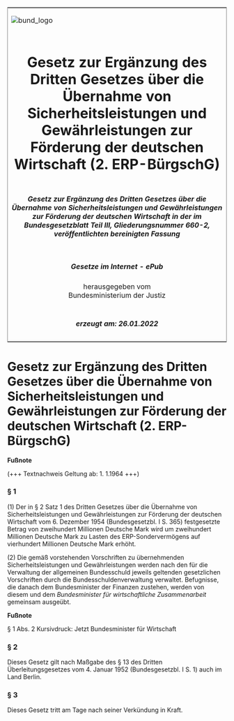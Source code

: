 <span id="DECKBLATT.html"></span>

<table border="0" frame="border" width="100%">

<tr valign="top">

<td align="left">

![bund\_logo](BfJ_2021_Web_de_de.gif)

</td>

<td align="right">

 

</td>

</tr>

<tr align="center" valign="middle">

<td colspan="2">

# Gesetz zur Ergänzung des Dritten Gesetzes über die Übernahme von Sicherheitsleistungen und Gewährleistungen zur Förderung der deutschen Wirtschaft (2. ERP-BürgschG)

</td>

</tr>

<tr align="center" valign="middle">

<td colspan="2">

##### Gesetz zur Ergänzung des Dritten Gesetzes über die Übernahme von Sicherheitsleistungen und Gewährleistungen zur Förderung der deutschen Wirtschaft in der im Bundesgesetzblatt Teil III, Gliederungsnummer 660-2, veröffentlichten bereinigten Fassung

</td>

</tr>

<tr align="center" valign="middle">

<td colspan="2">

  
  

##### Gesetze im Internet - ePub  
  
herausgegeben vom  
Bundesministerium der Justiz

</td>

</tr>

<tr align="center" valign="bottom">

<td colspan="2">

  
  

##### erzeugt am: 26.01.2022

</td>

</tr>

</table>

<span id="BJNR005170957.html"></span>

# Gesetz zur Ergänzung des Dritten Gesetzes über die Übernahme von Sicherheitsleistungen und Gewährleistungen zur Förderung der deutschen Wirtschaft (2. ERP-BürgschG)

<div>

  
**Fußnote**

<div class="jnhtml">

<div>

<div class="jurAbsatz">

(+++ Textnachweis Geltung ab: 1. 1.1964 +++)

</div>

</div>

</div>

</div>

<span id="BJNR005170957BJNE000100307.html"></span>

### § 1  

<div>

<div class="jnhtml">

<div>

<div class="jurAbsatz">

(1) Der in § 2 Satz 1 des Dritten Gesetzes über die Übernahme von
Sicherheitsleistungen und Gewährleistungen zur Förderung der deutschen
Wirtschaft vom 6. Dezember 1954 (Bundesgesetzbl. I S. 365) festgesetzte
Betrag von zweihundert Millionen Deutsche Mark wird um zweihundert
Millionen Deutsche Mark zu Lasten des ERP-Sondervermögens auf
vierhundert Millionen Deutsche Mark erhöht.

</div>

<div class="jurAbsatz">

(2) Die gemäß vorstehenden Vorschriften zu übernehmenden
Sicherheitsleistungen und Gewährleistungen werden nach den für die
Verwaltung der allgemeinen Bundesschuld jeweils geltenden gesetzlichen
Vorschriften durch die Bundesschuldenverwaltung verwaltet. Befugnisse,
die danach dem Bundesminister der Finanzen zustehen, werden von diesem
und dem <span style="font-style:italic;">Bundesminister für
wirtschaftliche Zusammenarbeit</span> gemeinsam ausgeübt.

</div>

</div>

</div>

</div>

<div>

  
**Fußnote**

<div class="jnhtml">

<div>

<div class="jurAbsatz">

§ 1 Abs. 2 Kursivdruck: Jetzt Bundesminister für Wirtschaft

</div>

</div>

</div>

</div>

<span id="BJNR005170957BJNE000200307.html"></span>

### § 2  

<div>

<div class="jnhtml">

<div>

<div class="jurAbsatz">

Dieses Gesetz gilt nach Maßgabe des § 13 des Dritten
Überleitungsgesetzes vom 4. Januar 1952 (Bundesgesetzbl. I S. 1) auch
im Land Berlin.

</div>

</div>

</div>

</div>

<span id="BJNR005170957BJNE000300307.html"></span>

### § 3  

<div>

<div class="jnhtml">

<div>

<div class="jurAbsatz">

Dieses Gesetz tritt am Tage nach seiner Verkündung in Kraft.

</div>

</div>

</div>

</div>

